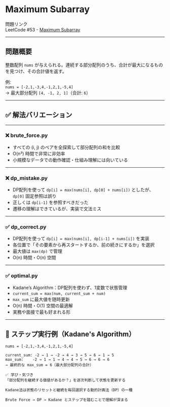 # Maximum Subarray  
問題リンク  
LeetCode #53 - [Maximum Subarray](https://leetcode.com/problems/maximum-subarray/)

---

## 問題概要  
整数配列 `nums` が与えられる。連続する部分配列のうち、合計が最大になるものを見つけ、その合計値を返す。

例:  
`nums = [-2,1,-3,4,-1,2,1,-5,4]`  
→ 最大部分配列 `[4, -1, 2, 1]`（合計: `6`）

---

## ✅ 解法バリエーション

---

### ❌ brute_force.py  
- すべての (i, j) のペアを全探索して部分配列の和を比較  
- O(n²) 時間で非常に非効率  
- 小規模なデータでの動作確認・仕組み理解には向いている

---

### ❌ dp_mistake.py  
- DP配列を使って `dp[i] = max(nums[i], dp[0] + nums[i])` としたが、`dp[0]` 固定参照は誤り  
- 正しくは `dp[i-1]` を参照すべきだった  
- 遷移の理解はできているが、実装で文法ミス

---

### ✅ dp_correct.py  
- DP配列を使って `dp[i] = max(nums[i], dp[i-1] + nums[i])` を実装  
- 各位置で「その要素から再スタートするか、前の続きにするか」を選択  
- 最大値は `max(dp)` で管理  
- O(n) 時間・O(n) 空間

---

### ✅ optimal.py  
- Kadane’s Algorithm：DP配列を使わず、1変数で状態管理  
- `current_sum = max(num, current_sum + num)`  
- `max_sum` に最大値を随時更新  
- O(n) 時間・O(1) 空間の最適解  
- 実務や面接で最も好まれる形

---

## 🧪 ステップ実行例（Kadane's Algorithm）

```text
nums = [-2,1,-3,4,-1,2,1,-5,4]

current_sum: -2 → 1 → -2 → 4 → 3 → 5 → 6 → 1 → 5  
max_sum:    -2 → 1 → 1 → 4 → 4 → 5 → 6 → 6 → 6
→ 最終的な max_sum = 6（最大部分配列の合計）

✅ 学び・気づき
「部分配列を継続する価値があるか？」を逐次判断して状態を更新する

Kadane法は状態のリセットと継続を毎回選択する動的計画法（DP）の一種

Brute Force → DP → Kadane とステップを踏むことで理解が深まる